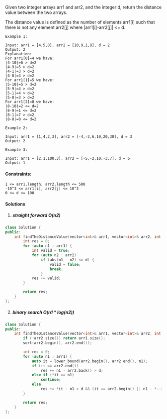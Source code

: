 Given two integer arrays arr1 and arr2, and the integer d, return the distance value between the two arrays.

The distance value is defined as the number of elements arr1[i] such that there is not any element arr2[j] where |arr1[i]-arr2[j]| <= d.

 

```
Example 1:

Input: arr1 = [4,5,8], arr2 = [10,9,1,8], d = 2
Output: 2
Explanation: 
For arr1[0]=4 we have: 
|4-10|=6 > d=2 
|4-9|=5 > d=2 
|4-1|=3 > d=2 
|4-8|=4 > d=2 
For arr1[1]=5 we have: 
|5-10|=5 > d=2 
|5-9|=4 > d=2 
|5-1|=4 > d=2 
|5-8|=3 > d=2
For arr1[2]=8 we have:
|8-10|=2 <= d=2
|8-9|=1 <= d=2
|8-1|=7 > d=2
|8-8|=0 <= d=2

Example 2:

Input: arr1 = [1,4,2,3], arr2 = [-4,-3,6,10,20,30], d = 3
Output: 2

Example 3:

Input: arr1 = [2,1,100,3], arr2 = [-5,-2,10,-3,7], d = 6
Output: 1
```

 

#### Constraints:

    1 <= arr1.length, arr2.length <= 500
    -10^3 <= arr1[i], arr2[j] <= 10^3
    0 <= d <= 100


#### Solutions

1. ##### straight forward O(n2)

```cpp
class Solution {
public:
    int findTheDistanceValue(vector<int>& arr1, vector<int>& arr2, int d) {
        int res = 0;
        for (auto n1 : arr1) {
            int valid = true;
            for (auto n2 : arr2)
                if (abs(n1 - n2) <= d) {
                    valid = false;
                    break;
                }
            res += valid;
        }

        return res;
    }
};
```

2. ##### binary search O(n1 * log(n2))

```cpp
class Solution {
public:
    int findTheDistanceValue(vector<int>& arr1, vector<int>& arr2, int d) {
        if (!arr2.size()) return arr1.size();
        sort(arr2.begin(), arr2.end());

        int res = 0;
        for (auto n1 : arr1) {
            auto it = lower_bound(arr2.begin(), arr2.end(), n1);
            if (it == arr2.end())
                res += n1 - arr2.back() > d;
            else if (*it == n1)
                continue;
            else
                res += *it - n1 > d && (it == arr2.begin() || n1 - *--it > d);
        }

        return res;
    }
};
```